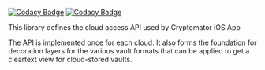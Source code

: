 [![Codacy Badge](https://app.codacy.com/project/badge/Grade/35951085e6604f9aaab998fc65dd2467)](https://www.codacy.com/gh/cryptomator/cloud-access-swift)
[![Codacy Badge](https://app.codacy.com/project/badge/Coverage/35951085e6604f9aaab998fc65dd2467)](https://www.codacy.com/gh/cryptomator/cloud-access-swift)

This library defines the cloud access API used by Cryptomator iOS App

The API is implemented once for each cloud. It also forms the foundation for decoration layers for the various vault formats that can be applied to get a cleartext view for cloud-stored vaults.
